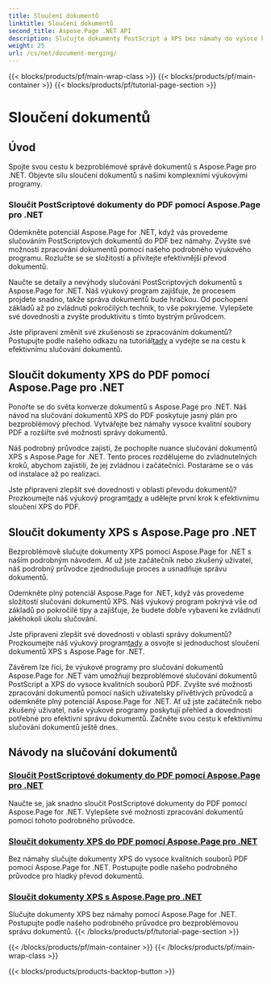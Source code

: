 ```yaml
---
title: Sloučení dokumentů
linktitle: Sloučení dokumentů
second_title: Aspose.Page .NET API
description: Slučujte dokumenty PostScript a XPS bez námahy do vysoce kvalitních souborů PDF pomocí Aspose.Page for .NET. Vylepšete své zpracování dokumentů pomocí našich výukových programů krok za krokem.
weight: 25
url: /cs/net/document-merging/
---
```


{{< blocks/products/pf/main-wrap-class >}}
{{< blocks/products/pf/main-container >}}
{{< blocks/products/pf/tutorial-page-section >}}

# Sloučení dokumentů

## Úvod

Spojte svou cestu k bezproblémové správě dokumentů s Aspose.Page pro .NET. Objevte sílu sloučení dokumentů s našimi komplexními výukovými programy.

### Sloučit PostScriptové dokumenty do PDF pomocí Aspose.Page pro .NET
Odemkněte potenciál Aspose.Page for .NET, když vás provedeme slučováním PostScriptových dokumentů do PDF bez námahy. Zvyšte své možnosti zpracování dokumentů pomocí našeho podrobného výukového programu. Rozlučte se se složitostí a přivítejte efektivnější převod dokumentů.

Naučte se detaily a nevýhody slučování PostScriptových dokumentů s Aspose.Page for .NET. Náš výukový program zajišťuje, že procesem projdete snadno, takže správa dokumentů bude hračkou. Od pochopení základů až po zvládnutí pokročilých technik, to vše pokryjeme. Vylepšete své dovednosti a zvyšte produktivitu s tímto bystrým průvodcem.

 Jste připraveni změnit své zkušenosti se zpracováním dokumentů? Postupujte podle našeho odkazu na tutoriál[tady](./merge-postscript-documents-into-pdf/) a vydejte se na cestu k efektivnímu slučování dokumentů.

## Sloučit dokumenty XPS do PDF pomocí Aspose.Page pro .NET
Ponořte se do světa konverze dokumentů s Aspose.Page pro .NET. Náš návod na slučování dokumentů XPS do PDF poskytuje jasný plán pro bezproblémový přechod. Vytvářejte bez námahy vysoce kvalitní soubory PDF a rozšiřte své možnosti správy dokumentů.

Náš podrobný průvodce zajistí, že pochopíte nuance slučování dokumentů XPS s Aspose.Page for .NET. Tento proces rozdělujeme do zvládnutelných kroků, abychom zajistili, že jej zvládnou i začátečníci. Postaráme se o vás od instalace až po realizaci.

 Jste připraveni zlepšit své dovednosti v oblasti převodu dokumentů? Prozkoumejte náš výukový program[tady](./merge-xps-documents-into-pdf/) a udělejte první krok k efektivnímu sloučení XPS do PDF.

## Sloučit dokumenty XPS s Aspose.Page pro .NET
Bezproblémově slučujte dokumenty XPS pomocí Aspose.Page for .NET s naším podrobným návodem. Ať už jste začátečník nebo zkušený uživatel, náš podrobný průvodce zjednodušuje proces a usnadňuje správu dokumentů.

Odemkněte plný potenciál Aspose.Page for .NET, když vás provedeme složitostí slučování dokumentů XPS. Náš výukový program pokrývá vše od základů po pokročilé tipy a zajišťuje, že budete dobře vybaveni ke zvládnutí jakéhokoli úkolu slučování.

 Jste připraveni zlepšit své dovednosti v oblasti správy dokumentů? Prozkoumejte náš výukový program[tady](./merge-xps-documents/) a osvojte si jednoduchost sloučení dokumentů XPS s Aspose.Page for .NET.

Závěrem lze říci, že výukové programy pro slučování dokumentů Aspose.Page for .NET vám umožňují bezproblémové slučování dokumentů PostScript a XPS do vysoce kvalitních souborů PDF. Zvyšte své možnosti zpracování dokumentů pomocí našich uživatelsky přívětivých průvodců a odemkněte plný potenciál Aspose.Page for .NET. Ať už jste začátečník nebo zkušený uživatel, naše výukové programy poskytují přehled a dovednosti potřebné pro efektivní správu dokumentů. Začněte svou cestu k efektivnímu slučování dokumentů ještě dnes.
## Návody na slučování dokumentů
### [Sloučit PostScriptové dokumenty do PDF pomocí Aspose.Page pro .NET](./merge-postscript-documents-into-pdf/)
Naučte se, jak snadno sloučit PostScriptové dokumenty do PDF pomocí Aspose.Page for .NET. Vylepšete své možnosti zpracování dokumentů pomocí tohoto podrobného průvodce.
### [Sloučit dokumenty XPS do PDF pomocí Aspose.Page pro .NET](./merge-xps-documents-into-pdf/)
Bez námahy slučujte dokumenty XPS do vysoce kvalitních souborů PDF pomocí Aspose.Page for .NET. Postupujte podle našeho podrobného průvodce pro hladký převod dokumentů.
### [Sloučit dokumenty XPS s Aspose.Page pro .NET](./merge-xps-documents/)
Slučujte dokumenty XPS bez námahy pomocí Aspose.Page for .NET. Postupujte podle našeho podrobného průvodce pro bezproblémovou správu dokumentů.
{{< /blocks/products/pf/tutorial-page-section >}}

{{< /blocks/products/pf/main-container >}}
{{< /blocks/products/pf/main-wrap-class >}}

{{< blocks/products/products-backtop-button >}}
